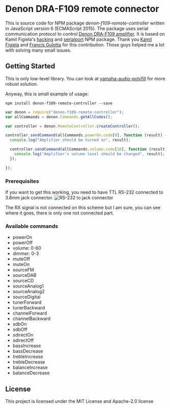 # Denon DRA-F109 remote connector

This is source code for NPM package *denon-f109-remote-controller* written in JavaScript version 6 (ECMAScript 2015).
The package uses serial communication protocol to control [Denon DRA-F109 amplifier](https://www.denon.co.uk/uk/product/compactsystem/mini/df109dab).
It is based on Kamil Figiela's [hacking](http://kfigiela.github.io/2014/06/15/denon-remote-connector/) and [serialport](https://github.com/EmergingTechnologyAdvisors/node-serialport) NPM package.
Thank you [Kamil Figiela](http://kfigiela.github.io) and [Francis Gulotta](https://github.com/reconbot) for this contribution. Those guys helped me a lot with solving many small issues.

## Getting Started

This is only low-level library. You can look at [yamaha-audio-polyfill](https://github.com/lubino/yamaha-audio-polyfill) for more robust solution.

Anyway, this is small example of usage:

```shell
npm install denon-f109-remote-controller --save
```

```javascript
var denon = require("denon-f109-remote-controller");
var allCommands = denon.Commands.getAllCodes();

var controller = denon.RemoteController.createController();

controller.sendCommand(allCommands.powerOn.code[0], function (result) {
  console.log("Amplifier should be turned on", result);

  controller.sendCommand(allCommands.volume.code[10], function (result) {
    console.log("Amplifier's volume level should be changed", result);
  });

});
```

### Prerequisites

If you want to get this working, you need to have TTL RS-232 connected to 3.8mm jack connector.
![RS-232 to jack connector](http://kfigiela.github.io/img/2014-06-15-denon-remote-connector_circuit.png)

The RX signal is not connected on this scheme but I am sure, you can see where it goes, there is only one not connected part.

### Available commands

* powerOn
* powerOff
* volume: 0-60
* dimmer: 0-3
* muteOff
* muteOn
* sourceFM
* sourceDAB
* sourceCD
* sourceAnalog1
* sourceAnalog2
* sourceDigital
* tunerForward
* tunerBackward
* channelForward
* channelBackward
* sdbOn
* sdbOff
* sdirectOn
* sdirectOff
* bassIncrease
* bassDecrease
* trebleIncrease
* trebleDecrease
* balanceIncrease
* balanceDecrease

## License

This project is licensed under the MIT License and Apache-2.0 license